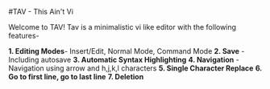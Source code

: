 #TAV - This Ain't Vi

Welcome to TAV! Tav is a minimalistic vi like editor with the
following features-

**1. Editing Modes**- Insert/Edit, Normal Mode, Command Mode
**2. Save** - Including autosave
**3. Automatic Syntax Highlighting**
**4. Navigation** - Navigation using arrow and h,j,k,l characters
**5. Single Character Replace**
**6. Go to first line, go to last line**
**7. Deletion**  



